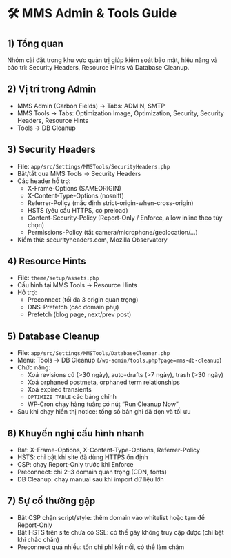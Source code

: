 # 🛠️ MMS Admin & Tools Guide

## 1) Tổng quan
Nhóm cài đặt trong khu vực quản trị giúp kiểm soát bảo mật, hiệu năng và bảo trì: Security Headers, Resource Hints và Database Cleanup.

## 2) Vị trí trong Admin
- MMS Admin (Carbon Fields) → Tabs: ADMIN, SMTP
- MMS Tools → Tabs: Optimization Image, Optimization, Security, Security Headers, Resource Hints
- Tools → DB Cleanup

## 3) Security Headers
- File: `app/src/Settings/MMSTools/SecurityHeaders.php`
- Bật/tắt qua MMS Tools → Security Headers
- Các header hỗ trợ:
  - X-Frame-Options (SAMEORIGIN)
  - X-Content-Type-Options (nosniff)
  - Referrer-Policy (mặc định strict-origin-when-cross-origin)
  - HSTS (yêu cầu HTTPS, có preload)
  - Content-Security-Policy (Report-Only / Enforce, allow inline theo tùy chọn)
  - Permissions-Policy (tắt camera/microphone/geolocation/...)
- Kiểm thử: securityheaders.com, Mozilla Observatory

## 4) Resource Hints
- File: `theme/setup/assets.php`
- Cấu hình tại MMS Tools → Resource Hints
- Hỗ trợ:
  - Preconnect (tối đa 3 origin quan trọng)
  - DNS-Prefetch (các domain phụ)
  - Prefetch (blog page, next/prev post)

## 5) Database Cleanup
- File: `app/src/Settings/MMSTools/DatabaseCleaner.php`
- Menu: Tools → DB Cleanup (`/wp-admin/tools.php?page=mms-db-cleanup`)
- Chức năng:
  - Xoá revisions cũ (>30 ngày), auto-drafts (>7 ngày), trash (>30 ngày)
  - Xoá orphaned postmeta, orphaned term relationships
  - Xoá expired transients
  - `OPTIMIZE TABLE` các bảng chính
  - WP‑Cron chạy hàng tuần; có nút “Run Cleanup Now”
- Sau khi chạy hiển thị notice: tổng số bản ghi đã dọn và tối ưu

## 6) Khuyến nghị cấu hình nhanh
- Bật: X-Frame-Options, X-Content-Type-Options, Referrer-Policy
- HSTS: chỉ bật khi site đã dùng HTTPS ổn định
- CSP: chạy Report-Only trước khi Enforce
- Preconnect: chỉ 2–3 domain quan trọng (CDN, fonts)
- DB Cleanup: chạy manual sau khi import dữ liệu lớn

## 7) Sự cố thường gặp
- Bật CSP chặn script/style: thêm domain vào whitelist hoặc tạm để Report-Only
- Bật HSTS trên site chưa có SSL: có thể gây không truy cập được (chỉ bật khi chắc chắn)
- Preconnect quá nhiều: tốn chi phí kết nối, có thể làm chậm
